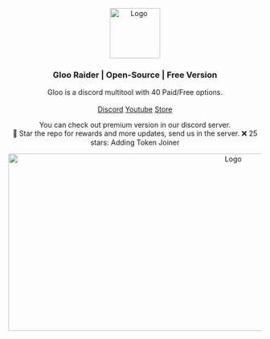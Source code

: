<p align="center">
  <a href="https://github.com/foundroes/GlooRaider">
    <img src="https://media.discordapp.net/attachments/1245112135659421857/1245119499355820082/Untitled-1.png?ex=668664a5&is=66851325&hm=d84686c883e452c13b4cda6c3e572cb9f0d558b663f66d4046facf6bc2bc5bda&=&format=webp&quality=lossless" alt="Logo" width="100" height="100">
  </a>

  <h3 align="center">Gloo Raider | Open-Source | Free Version</h3>

  <p align="center">
    Gloo is a discord multitool with 40 Paid/Free options.
    <br/>
    <br/>
    <a href="https://discord.gg/uJE9rfJ7Tz">Discord</a>
    <a href="https://www.youtube.com/channel/UCNrJOMG81sdmjUSHpDC41-w">Youtube</a>
    <a href="https://lostroes.sell.app">Store</a>
  </p>
</p>

  <p align="center">
    You can check out premium version in our discord server.
    <br/>
    🌟 Star the repo for rewards and more updates, send us in the server.
    ❌ 25 stars: Adding Token Joiner
</p>
<p align="center">
  <a href="https://github.com/foundroes/GlooRaider">
    <img src="https://cdn.discordapp.com/attachments/1245112135659421857/1258101990152601681/image.png?ex=6686d248&is=668580c8&hm=1b79a4911e62f5b9a40f17b2aa840c481b7a66896b1ecfe586da59c22407fc54&" alt="Logo" width="879" height="353">
  </a>
